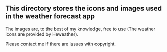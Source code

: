 ## This directory stores the icons and images used in the weather forecast app

The images are, to the best of my knowledge, free to use (The weather icons are provided by Heweather). 

Please contact me if there are issues with copyright.
